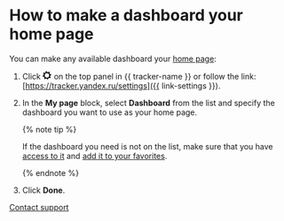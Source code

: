 # How to make a dashboard your home page

You can make any available dashboard your [home page](startpage.md):

1. Click ![](../../_assets/tracker/tracker-settings.png) on the top panel in {{ tracker-name }} or follow the link: [https://tracker.yandex.ru/settings]({{ link-settings }}).

1. In the **My page** block, select **Dashboard** from the list and specify the dashboard you want to use as your home page.

    {% note tip %}

    If the dashboard you need is not on the list, make sure that you have [access to it](share-dashboard.md#section_k2z_1nk_pz) and [add it to your favorites](share-dashboard.md#section_gnx_s3l_pz).

    {% endnote %}

1. Click **Done**.


[Contact support](../troubleshooting.md)

